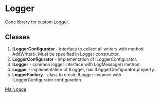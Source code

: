 # Logger
Code library for custom Logger. 
## Classes
1. **ILoggerConfigurator** - interface to collect all writers with method AddWriter(). Must be specified in Logger constructor.
2. **LoggerConfigurator** - implementation of ILoggerConfigurator.
3. **ILogger** - common logger interface with LogMessage() method.
4. **Logger** - implementation of ILogger, has ILoggerConfigurator property.
5. **LoggerFactory** - class to create ILogger instance with ILoggerConfigurator configuration.

[Main page](https://github.com/PavloPustelnyk/Epam.Trainings)
